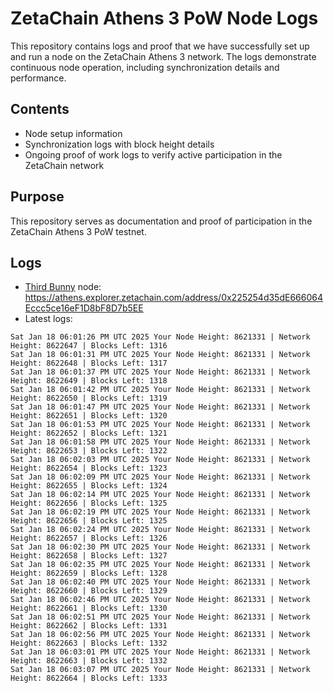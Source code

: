 # ZetaChain Athens 3 PoW Node Logs
This repository contains logs and proof that we have successfully set up and run a node on the ZetaChain Athens 3 network. The logs demonstrate continuous node operation, including synchronization details and performance.

## Contents
- Node setup information
- Synchronization logs with block height details
- Ongoing proof of work logs to verify active participation in the ZetaChain network

## Purpose
This repository serves as documentation and proof of participation in the ZetaChain Athens 3 PoW testnet.

## Logs

- [Third Bunny](https://thirdbunny.xyz/) node: https://athens.explorer.zetachain.com/address/0x225254d35dE666064Eccc5ce16eF1D8bF8D7b5EE
- Latest logs:
```
Sat Jan 18 06:01:26 PM UTC 2025 Your Node Height: 8621331 | Network Height: 8622647 | Blocks Left: 1316
Sat Jan 18 06:01:31 PM UTC 2025 Your Node Height: 8621331 | Network Height: 8622648 | Blocks Left: 1317
Sat Jan 18 06:01:37 PM UTC 2025 Your Node Height: 8621331 | Network Height: 8622649 | Blocks Left: 1318
Sat Jan 18 06:01:42 PM UTC 2025 Your Node Height: 8621331 | Network Height: 8622650 | Blocks Left: 1319
Sat Jan 18 06:01:47 PM UTC 2025 Your Node Height: 8621331 | Network Height: 8622651 | Blocks Left: 1320
Sat Jan 18 06:01:53 PM UTC 2025 Your Node Height: 8621331 | Network Height: 8622652 | Blocks Left: 1321
Sat Jan 18 06:01:58 PM UTC 2025 Your Node Height: 8621331 | Network Height: 8622653 | Blocks Left: 1322
Sat Jan 18 06:02:03 PM UTC 2025 Your Node Height: 8621331 | Network Height: 8622654 | Blocks Left: 1323
Sat Jan 18 06:02:09 PM UTC 2025 Your Node Height: 8621331 | Network Height: 8622655 | Blocks Left: 1324
Sat Jan 18 06:02:14 PM UTC 2025 Your Node Height: 8621331 | Network Height: 8622656 | Blocks Left: 1325
Sat Jan 18 06:02:19 PM UTC 2025 Your Node Height: 8621331 | Network Height: 8622656 | Blocks Left: 1325
Sat Jan 18 06:02:24 PM UTC 2025 Your Node Height: 8621331 | Network Height: 8622657 | Blocks Left: 1326
Sat Jan 18 06:02:30 PM UTC 2025 Your Node Height: 8621331 | Network Height: 8622658 | Blocks Left: 1327
Sat Jan 18 06:02:35 PM UTC 2025 Your Node Height: 8621331 | Network Height: 8622659 | Blocks Left: 1328
Sat Jan 18 06:02:40 PM UTC 2025 Your Node Height: 8621331 | Network Height: 8622660 | Blocks Left: 1329
Sat Jan 18 06:02:46 PM UTC 2025 Your Node Height: 8621331 | Network Height: 8622661 | Blocks Left: 1330
Sat Jan 18 06:02:51 PM UTC 2025 Your Node Height: 8621331 | Network Height: 8622662 | Blocks Left: 1331
Sat Jan 18 06:02:56 PM UTC 2025 Your Node Height: 8621331 | Network Height: 8622663 | Blocks Left: 1332
Sat Jan 18 06:03:01 PM UTC 2025 Your Node Height: 8621331 | Network Height: 8622663 | Blocks Left: 1332
Sat Jan 18 06:03:07 PM UTC 2025 Your Node Height: 8621331 | Network Height: 8622664 | Blocks Left: 1333
```
